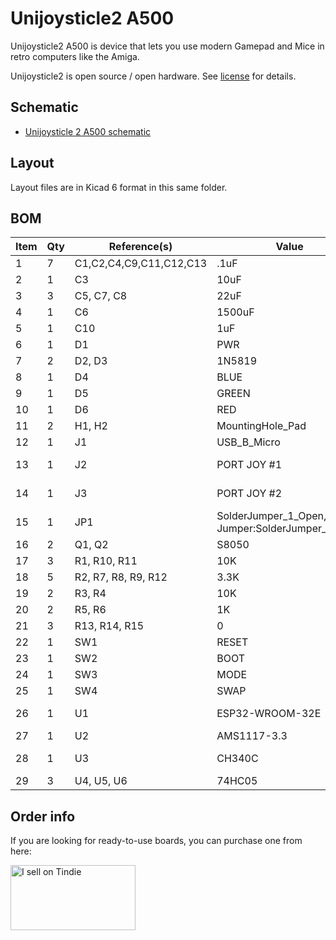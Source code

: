 # Unijoysticle2 A500

Unijoysticle2 A500 is device that lets you use modern Gamepad and Mice in retro computers like the Amiga.

Unijoysticle2 is open source / open hardware. See [license][license] for details.

## Schematic

* [Unijoysticle 2 A500 schematic](../../docs/schematic_unijoysticle2_a500.pdf)

## Layout

Layout files are in Kicad 6 format in this same folder.

## BOM

| Item | Qty | Reference(s) | Value | LibPart | Footprint | Datasheet |
| ---- | --- | ------------ | ----- | ------- | --------- | --------- |
| 1 |7|C1,C2,C4,C9,C11,C12,C13|.1uF|Device:C_Small|Capacitor_SMD:C_0805_2012Metric_Pad1.18x1.45mm_HandSolder|~|
| 2 |1|C3|10uF|Device:C_Small|Capacitor_SMD:C_0805_2012Metric_Pad1.18x1.45mm_HandSolder|~|
| 3 |3|C5, C7, C8 |22uF|Device:C_Small|Capacitor_SMD:C_0805_2012Metric_Pad1.18x1.45mm_HandSolder|~|
| 4 |1|C6|1500uF|Device:C_Polarized_Small|Capacitor_SMD:CP_Elec_10x10|~|
| 5 |1|C10|1uF|Device:C_Small|Capacitor_SMD:C_0805_2012Metric_Pad1.18x1.45mm_HandSolder|~|
| 6 |1|D1|PWR|Device:LED|LED_SMD:LED_0805_2012Metric_Pad1.15x1.40mm_HandSolder|~|
| 7 |2|D2, D3|1N5819|Device:D_Schottky_Small|Diode_SMD:D_SOD-123|~|
| 8 |1|D4|BLUE|Device:LED|LED_SMD:LED_0805_2012Metric_Pad1.15x1.40mm_HandSolder|~|
| 9 |1|D5|GREEN|Device:LED|LED_SMD:LED_0805_2012Metric_Pad1.15x1.40mm_HandSolder|~|
| 10 |1|D6|RED|Device:LED|LED_SMD:LED_0805_2012Metric_Pad1.15x1.40mm_HandSolder|~|
| 11 |2|H1, H2|MountingHole_Pad|Mechanical:MountingHole_Pad|MountingHole:MountingHole_3.2mm_M3_Pad_Via|~|
| 12 |1|J1|USB_B_Micro|Connector:USB_B_Micro|Connector_USB:USB_Micro-B_Amphenol_10118194_Horizontal|~|
| 13 |1|J2|PORT JOY #1|Connector:DB9_Female|Connector_Dsub:DSUB-9_Female_Horizontal_P2.77x2.54mm_EdgePinOffset9.40mm| ~ |
| 14 |1|J3|PORT JOY #2|Connector:DB9_Female|Connector_Dsub:DSUB-9_Female_Horizontal_P2.77x2.54mm_EdgePinOffset9.40mm| ~ |
| 15 |1|JP1|SolderJumper_1_Open, Jumper:SolderJumper_2_Open|Jumper:SolderJumper-2_P1.3mm_Open_Pad1.0x1.5mm| ~ |
| 16 |2|Q1, Q2|S8050|Device:Q_NPN_BEC|Package_TO_SOT_SMD:SOT-23| ~ |
| 17 |3|R1, R10, R11|10K|Device:R|Resistor_SMD:R_0805_2012Metric_Pad1.20x1.40mm_HandSolder| ~ |
| 18 |5|R2, R7, R8, R9, R12|3.3K|Device:R|Resistor_SMD:R_0805_2012Metric_Pad1.20x1.40mm_HandSolder| ~ |
| 19 |2|R3, R4|10K|Device:R_Small|Resistor_SMD:R_0805_2012Metric_Pad1.20x1.40mm_HandSolder| ~ |
| 20 |2|R5, R6|1K|Device:R_Small|Resistor_SMD:R_0805_2012Metric_Pad1.20x1.40mm_HandSolder| ~ |
| 21 |3|R13, R14, R15|0|Device:R|Resistor_SMD:R_0805_2012Metric_Pad1.20x1.40mm_HandSolder| ~ |
| 22 |1|SW1|RESET|Switch:SW_Push|Button_Switch_THT:SW_Tactile_SPST_Angled_PTS645Vx39-2LFS| ~ |
| 23 |1|SW2|BOOT|Switch:SW_Push|Unijoysticle:SW_Push_1P1T_NO_5.1x5.1mm| ~ |
| 24 |1|SW3|MODE|Switch:SW_Push|Button_Switch_THT:SW_Tactile_SPST_Angled_PTS645Vx39-2LFS| ~ |
| 25 |1|SW4|SWAP|Switch:SW_Push|Button_Switch_THT:SW_Tactile_SPST_Angled_PTS645Vx39-2LFS| ~ |
| 26 |1|U1|ESP32-WROOM-32E|RF_Module:ESP32-WROOM-32D|RF_Module:ESP32-WROOM-32 | https://www.espressif.com/sites/default/files/documentation/esp32-wroom-32d_esp32-wroom-32u_datasheet_en.pdf |
| 27 |1|U2|AMS1117-3.3|Regulator_Linear:AMS1117-3.3|Package_TO_SOT_SMD:SOT-223-3_TabPin2|http://www.advanced-monolithic.com/pdf/ds1117.pdf |
| 28 |1|U3|CH340C|Interface_USB:CH340C|Package_SO:SOIC-16_3.9x9.9mm_P1.27mm|https://datasheet.lcsc.com/szlcsc/Jiangsu-Qin-Heng-CH340C_C84681.pdf |
| 29 |3| U4, U5, U6|74HC05|74xx:74LS05|Package_SO:SOIC-14_3.9x8.7mm_P1.27mm|http://www.ti.com/lit/gpn/sn74LS05 |

## Order info

If you are looking for ready-to-use boards, you can purchase one from here:

<a href="https://www.tindie.com/stores/riq/?ref=offsite_badges&utm_source=sellers_riq&utm_medium=badges&utm_campaign=badge_large"><img src="https://d2ss6ovg47m0r5.cloudfront.net/badges/tindie-larges.png" alt="I sell on Tindie" width="200" height="104"></a>


[license]: ../../LICENSE